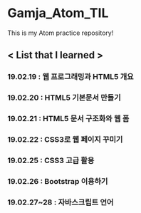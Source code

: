 # Gamja_Atom_TIL

This is my Atom practice repository!

## < List that I learned >
### 19.02.19 : 웹 프로그래밍과 HTML5 개요
### 19.02.20 : HTML5 기본문서 만들기
### 19.02.21 : HTML5 문서 구조화와 웹 폼
### 19.02.22 : CSS3로 웹 페이지 꾸미기
### 19.02.25 : CSS3 고급 활용
### 19.02.26 : Bootstrap 이용하기 
### 19.02.27~28 : 자바스크립트 언어
